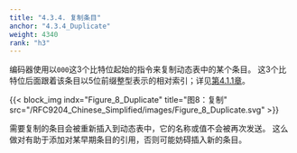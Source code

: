 ```yaml
---
title: "4.3.4. 复制条目"
anchor: "4.3.4_Duplicate"
weight: 4340
rank: "h3"
---
```


编码器使用以`000`这3个比特位起始的指令来复制动态表中的某个条目。
这3个比特位后面跟着该条目以5位前缀整型表示的相对索引；详见[第4.1.1章](#4.1.1_Prefixed_Integers)。

{{< block_img
indx="Figure_8_Duplicate"
title="图8：复制"
src="/RFC9204_Chinese_Simplified/images/Figure_8_Duplicate.svg" >}}

需要复制的条目会被重新插入到动态表中，它的名称或值不会被再次发送。
这么做对有助于添加对某早期条目的引用，否则可能妨碍插入新的条目。
